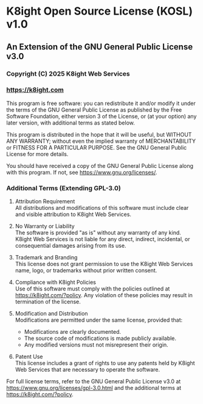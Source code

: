 # K8ight Open Source License (KOSL) v1.0  
## An Extension of the GNU General Public License v3.0  

### Copyright (C) 2025 K8ight Web Services  
### https://k8ight.com  

This program is free software: you can redistribute it and/or modify it under the terms of the GNU General Public License as published by the Free Software Foundation, either version 3 of the License, or (at your option) any later version, with additional terms as stated below.  

This program is distributed in the hope that it will be useful, but WITHOUT ANY WARRANTY; without even the implied warranty of MERCHANTABILITY or FITNESS FOR A PARTICULAR PURPOSE. See the GNU General Public License for more details.  

You should have received a copy of the GNU General Public License along with this program. If not, see <https://www.gnu.org/licenses/>.  

### Additional Terms (Extending GPL-3.0)  

1. Attribution Requirement  
   All distributions and modifications of this software must include clear and visible attribution to K8ight Web Services.  

2. No Warranty or Liability  
   The software is provided "as is" without any warranty of any kind. K8ight Web Services is not liable for any direct, indirect, incidental, or consequential damages arising from its use.  

3. Trademark and Branding  
   This license does not grant permission to use the K8ight Web Services name, logo, or trademarks without prior written consent.  

4. Compliance with K8ight Policies  
   Use of this software must comply with the policies outlined at <https://k8ight.com/?policy>. Any violation of these policies may result in termination of the license.  

5. Modification and Distribution  
   Modifications are permitted under the same license, provided that:  
   - Modifications are clearly documented.  
   - The source code of modifications is made publicly available.  
   - Any modified versions must not misrepresent their origin.  

6. Patent Use  
   This license includes a grant of rights to use any patents held by K8ight Web Services that are necessary to operate the software.  

For full license terms, refer to the GNU General Public License v3.0 at <https://www.gnu.org/licenses/gpl-3.0.html> and the additional terms at <https://k8ight.com/?policy>.  
